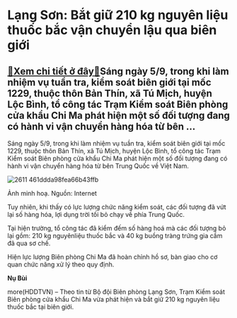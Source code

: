 Lạng Sơn: Bắt giữ 210 kg nguyên liệu thuốc bắc vận chuyển lậu qua biên giới
===========================================================================

[:gift:Xem chi tiết ở đây:gift:](https://hddtvn.com/lang-son-bat-giu-210-kg-nguyen-lieu-thuoc-bac-van-chuyen-lau-qua-bien-gioi/)Sáng ngày 5/9, trong khi làm nhiệm vụ tuần tra, kiểm soát biên giới tại mốc 1229, thuộc thôn Bản Thín, xã Tú Mịch, huyện Lộc Bình, tổ công tác Trạm Kiểm soát Biên phòng cửa khẩu Chi Ma phát hiện một số đối tượng đang có hành vi vận chuyển hàng hóa từ bên …
----------------------------------------------------------------------------------------------------------------------------------------------------------------------------------------------------------------------------------------------------------------


Sáng ngày 5/9, trong khi làm nhiệm vụ tuần tra, kiểm soát biên giới tại mốc 1229, thuộc thôn Bản Thín, xã Tú Mịch, huyện Lộc Bình, tổ công tác Trạm Kiểm soát Biên phòng cửa khẩu Chi Ma phát hiện một số đối tượng đang có hành vi vận chuyển hàng hóa từ bên Trung Quốc về Việt Nam.





![2611 461ddda98fea66b43ffb](https://hddtvn.com/wp-content/uploads/2021/01/2611_461ddda98fea66b43ffb.jpg "Ảnh minh hoạ. Nguồn: Internet")


Ảnh minh hoạ. Nguồn: Internet



Tuy nhiên, khi thấy có lực lượng chức năng kiểm soát, các đối tượng đã vứt lại số hàng hóa, lợi dụng trời tối bỏ chạy về phía Trung Quốc.


Tại hiện trường, tổ công tác đã kiểm đếm số hàng hoá mà các đối tượng bỏ lại gồm: 210 kg nguyênliệu thuốc bắc và 40 kg buồng tràng trứng gia cầm đã qua sơ chế.


Hiện lực lượng Biên phòng Chi Ma đã hoàn chỉnh hồ sơ, bàn giao cho cơ quan chức năng xử lý theo quy định.




**Nụ Bùi**



more(HDDTVN) – Theo tin từ Bộ đội Biên phòng Lạng Sơn, Trạm Kiểm soát Biên phòng cửa khẩu Chi Ma vừa phát hiện và bắt giữ 210 kg nguyên liệu thuốc bắc tại biên giới.

